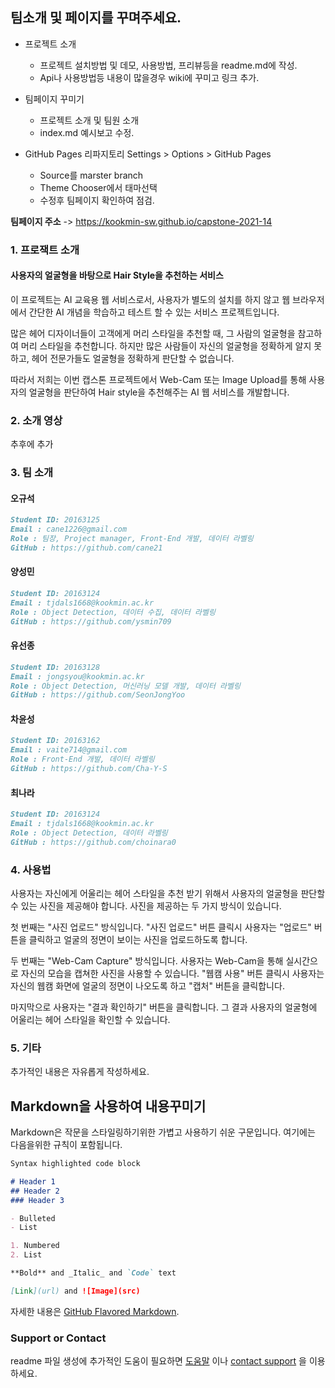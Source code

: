 ## 팀소개 및 페이지를 꾸며주세요.

- 프로젝트 소개
  - 프로젝트 설치방법 및 데모, 사용방법, 프리뷰등을 readme.md에 작성.
  - Api나 사용방법등 내용이 많을경우 wiki에 꾸미고 링크 추가.

- 팀페이지 꾸미기
  - 프로젝트 소개 및 팀원 소개
  - index.md 예시보고 수정.

- GitHub Pages 리파지토리 Settings > Options > GitHub Pages 
  - Source를 marster branch
  - Theme Chooser에서 태마선택
  - 수정후 팀페이지 확인하여 점검.

**팀페이지 주소** -> https://kookmin-sw.github.io/capstone-2021-14

### 1. 프로잭트 소개
#### 사용자의 얼굴형을 바탕으로 Hair Style을 추천하는 서비스

이 프로젝트는 AI 교육용 웹 서비스로서, 사용자가 별도의 설치를 하지 않고 웹 브라우저에서 간단한 AI 개념을 학습하고 테스트 할 수 있는 서비스 프로젝트입니다.

많은 헤어 디자이너들이 고객에게 머리 스타일을 추천할 때, 그 사람의 얼굴형을 참고하여 머리 스타일을 추천합니다. 하지만 많은 사람들이 자신의 얼굴형을 정확하게 알지 못하고, 헤어 전문가들도 얼굴형을 정확하게 판단할 수 없습니다.

따라서 저희는 이번 캡스톤 프로젝트에서 Web-Cam 또는 Image Upload를 통해 사용자의 얼굴형을 판단하여 Hair style을 추천해주는 AI 웹 서비스를 개발합니다.

### 2. 소개 영상

추후에 추가

### 3. 팀 소개
#### 오규석
```markdown
Student ID: 20163125
Email : cane1226@gmail.com
Role : 팀장, Project manager, Front-End 개발, 데이터 라벨링
GitHub : https://github.com/cane21
```

#### 양성민
```markdown
Student ID: 20163124
Email : tjdals1668@kookmin.ac.kr
Role : Object Detection, 데이터 수집, 데이터 라벨링
GitHub : https://github.com/ysmin709
```

#### 유선종
```markdown
Student ID: 20163128
Email : jongsyou@kookmin.ac.kr
Role : Object Detection, 머신러닝 모델 개발, 데이터 라벨링
GitHub : https://github.com/SeonJongYoo
```


#### 차윤성
```markdown
Student ID: 20163162
Email : vaite714@gmail.com
Role : Front-End 개발, 데이터 라벨링
GitHub : https://github.com/Cha-Y-S
```

#### 최나라
```markdown
Student ID: 20163124
Email : tjdals1668@kookmin.ac.kr
Role : Object Detection, 데이터 라벨링
GitHub : https://github.com/choinara0
```

### 4. 사용법
사용자는 자신에게 어울리는 헤어 스타일을 추천 받기 위해서 사용자의 얼굴형을 판단할 수 있는 사진을 제공해야 합니다. 사진을 제공하는 두 가지 방식이 있습니다.

첫 번째는 "사진 업로드" 방식입니다. "사진 업로드" 버튼 클릭시 사용자는 "업로드" 버튼을 클릭하고 얼굴의 정면이 보이는 사진을 업로드하도록 합니다. 

두 번째는 "Web-Cam Capture" 방식입니다. 사용자는 Web-Cam을 통해 실시간으로 자신의 모습을 캡쳐한 사진을 사용할 수 있습니다. "웹캠 사용" 버튼 클릭시 사용자는 자신의 웹캠 화면에 얼굴의 정면이 나오도록 하고 "캡처" 버튼을 클릭합니다.

마지막으로 사용자는 "결과 확인하기" 버튼을 클릭합니다. 그 결과 사용자의 얼굴형에 어울리는 헤어 스타일을 확인할 수 있습니다. 

### 5. 기타

추가적인 내용은 자유롭게 작성하세요.


## Markdown을 사용하여 내용꾸미기

Markdown은 작문을 스타일링하기위한 가볍고 사용하기 쉬운 구문입니다. 여기에는 다음을위한 규칙이 포함됩니다.

```markdown
Syntax highlighted code block

# Header 1
## Header 2
### Header 3

- Bulleted
- List

1. Numbered
2. List

**Bold** and _Italic_ and `Code` text

[Link](url) and ![Image](src)
```

자세한 내용은 [GitHub Flavored Markdown](https://guides.github.com/features/mastering-markdown/).

### Support or Contact

readme 파일 생성에 추가적인 도움이 필요하면 [도움말](https://help.github.com/articles/about-readmes/) 이나 [contact support](https://github.com/contact) 을 이용하세요.
